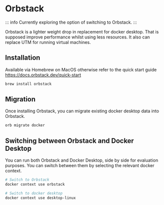 # Orbstack

::: info
Currently exploring the option of switching to Orbstack.
:::

Orbstack is a lighter weight drop in replacement for docker desktop. That is supposed improve performance whilst using less resources. It also can replace UTM for running virtual machines.

## Installation

Available via Homebrew on MacOS otherwise refer to the quick start guide https://docs.orbstack.dev/quick-start

```sh
brew install orbstack
```

## Migration

Once installing Orbstack, you can migrate existing docker desktop data into Orbstack.
```sh
orb migrate docker
```

## Switching between Orbstack and Docker Desktop

You can run both Orbstack and Docker Desktop, side by side for evaluation purposes. You can switch between them by selecting the relevant docker context.

```sh
# Switch to Orbstack
docker context use orbstack

# Switch to docker desktop
docker context use desktop-linux
```
